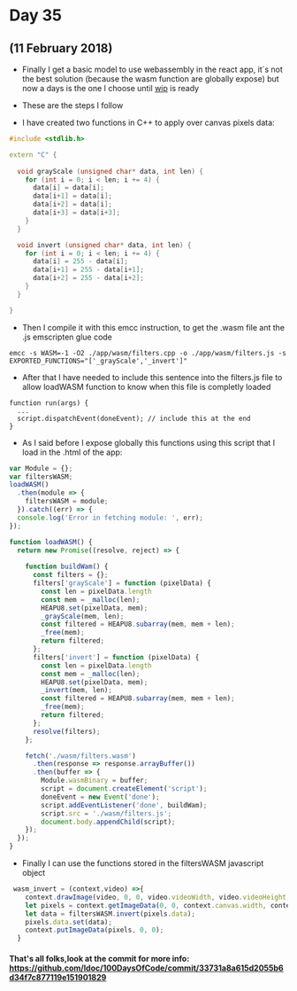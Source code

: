 # Day 35
## (11 February 2018)

* Finally I get a basic model to use webassembly in the react app, it´s not the best solution (because the wasm function are globally expose) but now a days is the one I choose until [wip](https://medium.com/webpack/webpack-awarded-125-000-from-moss-program-f63eeaaf4e15) is ready

* These are the steps I follow

- I have created two functions in C++ to apply over canvas pixels data:

```c++
#include <stdlib.h>

extern "C" {
  
  void grayScale (unsigned char* data, int len) {
    for (int i = 0; i < len; i += 4) {
      data[i] = data[i];
      data[i+1] = data[i];
      data[i+2] = data[i];
      data[i+3] = data[i+3];
    }
  }

  void invert (unsigned char* data, int len) {
    for (int i = 0; i < len; i += 4) {
      data[i] = 255 - data[i];
      data[i+1] = 255 - data[i+1];
      data[i+2] = 255 - data[i+2]; 
    }
  }

}
```

- Then I compile it with this emcc instruction, to get the .wasm file ant the .js emscripten glue code
```
emcc -s WASM=-1 -O2 ./app/wasm/filters.cpp -o ./app/wasm/filters.js -s EXPORTED_FUNCTIONS="['_grayScale','_invert']"
```

- After that I have needed to include this sentence into the filters.js file to allow loadWASM function to know when this file is completly loaded

```
function run(args) {
  ...
  script.dispatchEvent(doneEvent); // include this at the end
}
```

- As I said before I expose globally this functions using this script that I load in the .html of the app:

```javascript
var Module = {};
var filtersWASM;
loadWASM()
  .then(module => {
    filtersWASM = module;
  }).catch((err) => {
  console.log('Error in fetching module: ', err);
});

function loadWASM() { 
  return new Promise((resolve, reject) => {
  
    function buildWam() {
      const filters = {};
      filters['grayScale'] = function (pixelData) {
        const len = pixelData.length
        const mem = _malloc(len);
        HEAPU8.set(pixelData, mem); 
        _grayScale(mem, len);
        const filtered = HEAPU8.subarray(mem, mem + len);
        _free(mem);
        return filtered;
      };
      filters['invert'] = function (pixelData) {
        const len = pixelData.length
        const mem = _malloc(len);
        HEAPU8.set(pixelData, mem); 
        _invert(mem, len);
        const filtered = HEAPU8.subarray(mem, mem + len);
        _free(mem);
        return filtered;
      };
      resolve(filters);
    };

    fetch('./wasm/filters.wasm')
      .then(response => response.arrayBuffer())
      .then(buffer => {
        Module.wasmBinary = buffer;
        script = document.createElement('script');
        doneEvent = new Event('done');
        script.addEventListener('done', buildWam);
        script.src = './wasm/filters.js';
        document.body.appendChild(script);
    });
  });
}
```

- Finally I can use the functions stored in the filtersWASM javascript object

```javascript
 wasm_invert = (context,video) =>{
    context.drawImage(video, 0, 0, video.videoWidth, video.videoHeight, 0, 0, context.canvas.width, context.canvas.height);
    let pixels = context.getImageData(0, 0, context.canvas.width, context.canvas.height);
    let data = filtersWASM.invert(pixels.data);
    pixels.data.set(data);
    context.putImageData(pixels, 0, 0);
  }
```

#### That's all folks,look at the commit for more info: https://github.com/ldoc/100DaysOfCode/commit/33731a8a615d2055b6d34f7c877119e151901829

